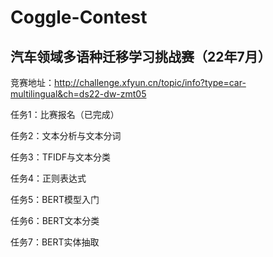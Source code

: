 # Coggle-Contest
## 汽车领域多语种迁移学习挑战赛（22年7月）
竞赛地址：http://challenge.xfyun.cn/topic/info?type=car-multilingual&ch=ds22-dw-zmt05

任务1：比赛报名（已完成）

任务2：文本分析与文本分词

任务3：TFIDF与文本分类

任务4：正则表达式

任务5：BERT模型入门

任务6：BERT文本分类

任务7：BERT实体抽取
